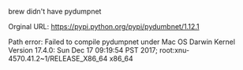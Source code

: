 brew didn't have pydumpnet 

Orginal URL: https://pypi.python.org/pypi/pydumbnet/1.12.1

Path error:
Failed to compile pydumpnet under Mac OS Darwin Kernel Version 17.4.0: Sun Dec 17 09:19:54 PST 2017; root:xnu-4570.41.2~1/RELEASE_X86_64 x86_64
 
